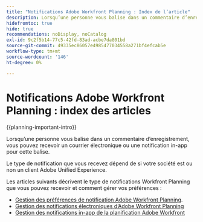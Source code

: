 ```yaml
---
title: "Notifications Adobe Workfront Planning : Index de l’article"
description: Lorsqu’une personne vous balise dans un commentaire d’enregistrement, vous pouvez recevoir des notifications par courrier électronique ou dans l’application pour cette balise. Le type de notification que vous recevez dépend de si votre société est ou non un client Adobe Unified Experience. Les articles suivants décrivent le type de notifications Workfront Planning que vous pouvez recevoir et comment gérer vos préférences.
hidefromtoc: true
hide: true
recommendations: noDisplay, noCatalog
exl-id: 9c2f5b14-77c5-42fd-83ad-acbe7da801bd
source-git-commit: 49335ec86057e4985477034558a271bf4efcab5e
workflow-type: tm+mt
source-wordcount: '146'
ht-degree: 0%

---
```


# Notifications Adobe Workfront Planning : index des articles

<!--add this to major TOC and Planning article index-->

{{planning-important-intro}}

Lorsqu’une personne vous balise dans un commentaire d’enregistrement, vous pouvez recevoir un courrier électronique ou une notification in-app pour cette balise.

Le type de notification que vous recevez dépend de si votre société est ou non un client Adobe Unified Experience.

Les articles suivants décrivent le type de notifications Workfront Planning que vous pouvez recevoir et comment gérer vos préférences :

* [Gestion des préférences de notification Adobe Workfront Planning](/help/quicksilver/maestro/notifications/manage-notification-preferences.md).
* [Gestion des notifications électroniques d’Adobe Workfront Planning](/help/quicksilver/maestro/notifications/manage-planning-email-notifications.md)
* [Gestion des notifications in-app de la planification Adobe Workfront](/help/quicksilver/maestro/notifications/manage-planning-in-app-notifications.md)
